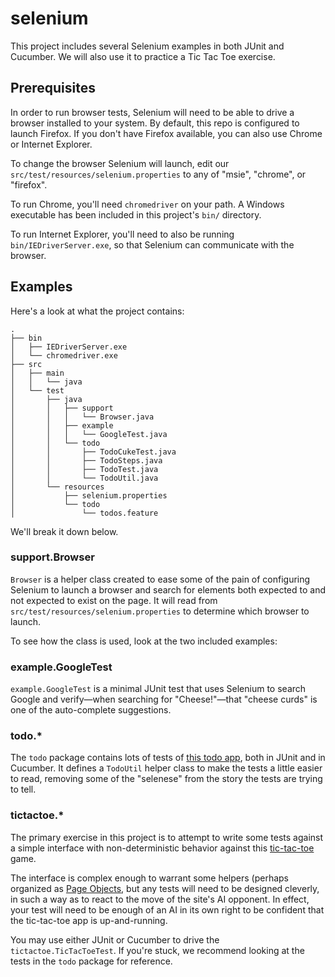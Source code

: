 # selenium

This project includes several Selenium examples in both JUnit and Cucumber. We
will also use it to practice a Tic Tac Toe exercise.

## Prerequisites

In order to run browser tests, Selenium will need to be able to drive a browser
installed to your system. By default, this repo is configured to launch Firefox.
If you don't have Firefox available, you can also use Chrome or Internet Explorer.

To change the browser Selenium will launch, edit our
`src/test/resources/selenium.properties` to any of "msie", "chrome", or "firefox".

To run Chrome, you'll need `chromedriver` on your path. A Windows executable has
been included in this project's `bin/` directory.

To run Internet Explorer, you'll need to also be running `bin/IEDriverServer.exe`,
so that Selenium can communicate with the browser.

## Examples

Here's a look at what the project contains:

```
.
├── bin
│   ├── IEDriverServer.exe
│   └── chromedriver.exe
├── src
│   ├── main
│   │   └── java
│   └── test
│       ├── java
│       │   ├── support
│       │   │   └── Browser.java
│       │   ├── example
│       │   │   └── GoogleTest.java
│       │   └── todo
│       │       ├── TodoCukeTest.java
│       │       ├── TodoSteps.java
│       │       ├── TodoTest.java
│       │       └── TodoUtil.java
│       └── resources
│           ├── selenium.properties
│           └── todo
│               └── todos.feature
```

We'll break it down below.

### support.Browser

`Browser` is a helper class created to ease some of the pain of configuring
Selenium to launch a browser and search for elements both expected to and not
expected to exist on the page. It will read from
`src/test/resources/selenium.properties` to determine which browser to launch.

To see how the class is used, look at the two included examples:

### example.GoogleTest

`example.GoogleTest` is a minimal JUnit test that uses Selenium to search Google
and verify—when searching for "Cheese!"—that "cheese curds" is one of the
auto-complete suggestions.

### todo.*

The `todo` package contains lots of tests of [this todo
app](http://testdouble.github.io/todos/), both in JUnit and in Cucumber. It
defines a `TodoUtil` helper class to make the tests a little easier to read,
removing some of the "selenese" from the story the tests are trying to tell.

### tictactoe.*

The primary exercise in this project is to attempt to write some tests against
a simple interface with non-deterministic behavior against this
[tic-tac-toe](http://tic-tac-toe-kb.herokuapp.com) game.

The interface is complex enough to warrant some helpers (perhaps organized as
[Page Objects](http://martinfowler.com/bliki/PageObject.html), but any tests will
need to be designed cleverly, in such a way as to react to the move of the site's
AI opponent. In effect, your test will need to be enough of an AI in its own
right to be confident that the tic-tac-toe app is up-and-running.

You may use either JUnit or Cucumber to drive the `tictactoe.TicTacToeTest`. If
you're stuck, we recommend looking at the tests in the `todo` package for
reference.
